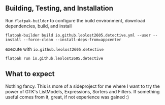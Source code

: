 ## Building, Testing, and Installation

Run `flatpak-builder` to configure the build environment, download dependencies, build, and install

    flatpak-builder build io.github.leolost2605.detective.yml --user --install --force-clean --install-deps-from=appcenter

execute with `io.github.leolost2605.detective`

    flatpak run io.github.leolost2605.detective

## What to expect

Nothing fancy.
This is more of a sideproject for me where I want to try the power of GTK's ListModels, Expressions, Sorters and Filters.
If something useful comes from it, great, if not experience was gained :)
